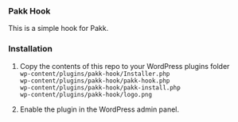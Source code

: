 ### Pakk Hook

This is a simple hook for Pakk.

### Installation
1. Copy the contents of this repo to your WordPress plugins folder<br> 
`wp-content/plugins/pakk-hook/Installer.php`<br>
`wp-content/plugins/pakk-hook/pakk-hook.php`<br>
`wp-content/plugins/pakk-hook/pakk-install.php`<br>
`wp-content/plugins/pakk-hook/logo.png`<br>

2. Enable the plugin in the WordPress admin panel.


